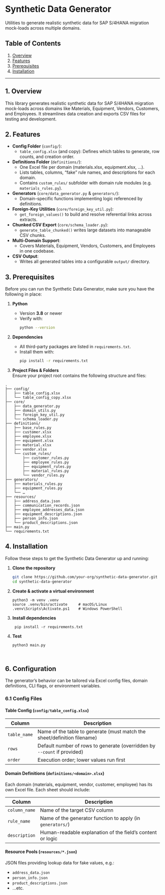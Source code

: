 # Synthetic Data Generator

Utilities to generate realistic synthetic data for SAP S/4HANA migration mock-loads across multiple domains.

## Table of Contents

1. [Overview](#overview)  
2. [Features](#features)  
3. [Prerequisites](#prerequisites)  
4. [Installation](#installation)  

---

## 1. Overview

This library generates realistic synthetic data for SAP S/4HANA migration mock-loads across domains like Materials, Equipment, Vendors, Customers, and Employees. It streamlines data creation and exports CSV files for testing and development.

## 2. Features

- **Config Folder** (`config/`):  
  - `table_config.xlsx` (and copy): Defines which tables to generate, row counts, and creation order.  
- **Definitions Folder** (`definitions/`):  
  - One Excel file per domain (materials.xlsx, equipment.xlsx, …).  
  - Lists tables, columns, “fake” rule names, and descriptions for each domain.  
  - Contains `custom_rules/` subfolder with domain rule modules (e.g. `materials_rules.py`).  
- **Generators** (`core/data_generator.py` & `generators/`):  
  - Domain-specific functions implementing logic referenced by definitions.  
- **Foreign-Key Utilities** (`core/foreign_key_util.py`):  
  - `get_foreign_values()` to build and resolve referential links across extracts.  
- **Chunked CSV Export** (`core/schema_loader.py`):  
  - `generate_table_chunked()` writes large datasets into manageable CSV chunks.  
- **Multi-Domain Support**:  
  - Covers Materials, Equipment, Vendors, Customers, and Employees in one codebase.  
- **CSV Output**:  
  - Writes all generated tables into a configurable `output/` directory.

## 3. Prerequisites

Before you can run the Synthetic Data Generator, make sure you have the following in place:

1. **Python**  
   - Version **3.8** or newer  
   - Verify with:  
     ```bash
     python --version
     ```

2. **Dependencies**  
   - All third-party packages are listed in `requirements.txt`.  
   - Install them with:
     ```bash
     pip install -r requirements.txt
     ```  

3. **Project Files & Folders**  
   Ensure your project root contains the following structure and files:

```
.
├── config/
│   ├── table_config.xlsx
│   └── table_config_copy.xlsx
├── core/
│   ├── data_generator.py
│   ├── domain_utils.py
│   ├── foreign_key_util.py
│   └── schema_loader.py
├── definitions/
│   ├── base_rules.py
│   ├── customer.xlsx
│   ├── employee.xlsx
│   ├── equipment.xlsx
│   ├── material.xlsx
│   ├── vendor.xlsx
│   └── custom_rules/
│       ├── customer_rules.py
│       ├── employee_rules.py
│       ├── equipment_rules.py
│       ├── material_rules.py
│       └── vendor_rules.py
├── generators/
│   ├── materials_rules.py
│   ├── equipment_rules.py
│   └── …  
├── resources/
│   ├── address_data.json
│   ├── communication_records.json
│   ├── employee_addresses_data.json
│   ├── equipment_descriptions.json
│   ├── person_info.json
│   └── product_descriptions.json
├── main.py
└── requirements.txt
```
## 4. Installation

Follow these steps to get the Synthetic Data Generator up and running:

1. **Clone the repository**  
   ```bash
   git clone https://github.com/your-org/synthetic-data-generator.git
   cd synthetic-data-generator
2. **Create & activate a virtual environment**
   ```
   python3 -m venv .venv
   source .venv/bin/activate     # macOS/Linux
   .venv\Scripts\Activate.ps1    # Windows PowerShell
3. **Install dependencies**
   ```
    pip install -r requirements.txt
4. **Test**
    ```
    python3 main.py



## 6. Configuration

The generator’s behavior can be tailored via Excel config files, domain definitions, CLI flags, or environment variables.

### 6.1 Config Files

#### Table Config (`config/table_config.xlsx`)

| Column     | Description                                                                            |
| ---------- | -------------------------------------------------------------------------------------- |
| `table_name` | Name of the table to generate (must match the sheet/definition filename)            |
| `rows`       | Default number of rows to generate (overridden by `--count` if provided)            |
| `order`      | Execution order; lower values run first                                               |

#### Domain Definitions (`definitions/<domain>.xlsx`)

Each domain (materials, equipment, vendor, customer, employee) has its own Excel file. Each sheet should include:

| Column         | Description                                                      |
| -------------- | ---------------------------------------------------------------- |
| `column_name`  | Name of the target CSV column                                    |
| `rule_name`    | Name of the generator function to apply (in `generators/`)       |
| `description`  | Human-readable explanation of the field’s content or logic       |

#### Resource Pools (`resources/*.json`)

JSON files providing lookup data for fake values, e.g.:

- `address_data.json`  
- `person_info.json`  
- `product_descriptions.json`  
- …etc.

